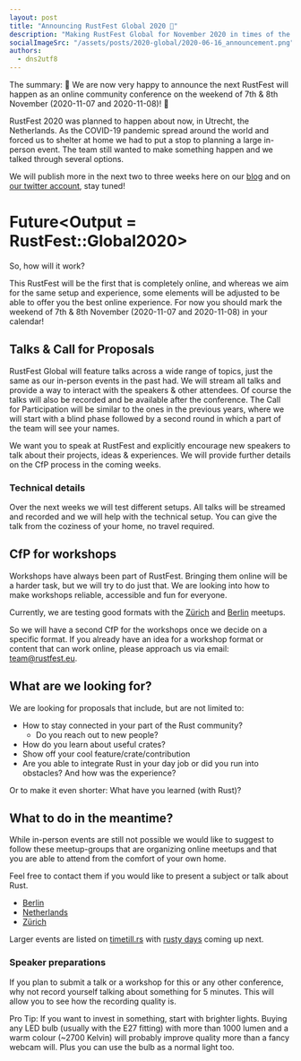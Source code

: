 ```yaml
---
layout: post
title: "Announcing RustFest Global 2020 🎉"
description: "Making RustFest Global for November 2020 in times of the Coronavirus"
socialImageSrc: "/assets/posts/2020-global/2020-06-16_announcement.png"
authors:
  - dns2utf8
---
```


The summary: 🎉 We are now very happy to announce the next RustFest will happen as an online community conference on the weekend of 7th & 8th November (2020-11-07 and 2020-11-08)! 🎉

RustFest 2020 was planned to happen about now, in Utrecht, the Netherlands.
As the COVID-19 pandemic spread around the world and forced us to shelter at home we had to put a stop to planning a large in-person event.
The team still wanted to make something happen and we talked through several options.

We will publish more in the next two to three weeks here on our [blog](https://blog.rustfest.eu) and on [our twitter account](https://twitter.com/RustFest), stay tuned!


# Future<Output = RustFest::Global2020>

So, how will it work?

This RustFest will be the first that is completely online, and whereas we aim for the same setup and experience, some elements will be adjusted to be able to offer you the best online experience.
For now you should mark the weekend of 7th & 8th November (2020-11-07 and 2020-11-08) in your calendar!

## Talks & Call for Proposals

RustFest Global will feature talks across a wide range of topics, just the same as our in-person events in the past had.
We will stream all talks and provide a way to interact with the speakers & other attendees. Of course the talks will also be recorded and be available after the conference.
The Call for Participation will be similar to the ones in the previous years, where we will start with a blind phase followed by a second round in which a part of the team will see your names.

We want you to speak at RustFest and explicitly encourage new speakers to talk about their projects, ideas & experiences.
We will provide further details on the CfP process in the coming weeks.

### Technical details

Over the next weeks we will test different setups.
All talks will be streamed and recorded and we will help with the technical setup.
You can give the talk from the coziness of your home, no travel required.

## CfP for workshops

Workshops have always been part of RustFest.
Bringing them online will be a harder task, but we will try to do just that.
We are looking into how to make workshops reliable, accessible and fun for everyone.

Currently, we are testing good formats with the [Zürich](https://www.meetup.com/Rust-Zurich/) and [Berlin](https://berline.rs/) meetups.

So we will have a second CfP for the workshops once we decide on a specific format.
If you already have an idea for a workshop format or content that can work online, please approach us via email: [team@rustfest.eu](mailto:team@rustfest.eu).

## What are we looking for?

We are looking for proposals that include, but are not limited to:

* How to stay connected in your part of the Rust community?
    * Do you reach out to new people?
* How do you learn about useful crates?
* Show off your cool feature/crate/contribution
* Are you able to integrate Rust in your day job or did you run into obstacles? And how was the experience?

Or to make it even shorter: What have you learned (with Rust)?
 

## What to do in the meantime?

While in-person events are still not possible we would like to suggest to follow these meetup-groups that are organizing online meetups and that you are able to attend from the comfort of your own home.

Feel free to contact them if you would like to present a subject or talk about Rust.

* [Berlin](https://berline.rs/)
* [Netherlands](https://www.meetup.com/Rust-Nederland/)
* [Zürich](https://www.meetup.com/Rust-Zurich/)

Larger events are listed on [timetill.rs](https://timetill.rs/#/) with [rusty days](https://rusty-days.org/) coming up next.

### Speaker preparations

If you plan to submit a talk or a workshop for this or any other conference, why not record yourself talking about something for 5 minutes.
This will allow you to see how the recording quality is.

Pro Tip: If you want to invest in something, start with brighter lights.
Buying any LED bulb (usually with the E27 fitting) with more than 1000 lumen and a warm colour (~2700 Kelvin) will probably improve quality more than a fancy webcam will.
Plus you can use the bulb as a normal light too.

<!--
<div class="card">
    <div class="imgbox" data-frame="/assets/rf-rainbow-ferris.png">
      <img src="/assets/rf-rainbow-ferris.png" alt="RustFest Logo" class="frame">
    </div>

    <section class="infobox" spellcheck="false" contenteditable="">
      <span class="twitter">Save the date: November 7th & 8th</span>
      <span class="speaker" style="margin-right: -10px;font-size: 27px;">RustFest Global</span>
      <span class="title">An online community conference! 🎉</span>
    </section>

    <footer spellcheck="false" contenteditable="">
        RustFest Global 2020&nbsp; ·&nbsp; Nov. 7.-8., Online, Central Europa Timezone&nbsp; ·&nbsp; 2020.rustfest.eu
    </footer>
  </div>
-->
